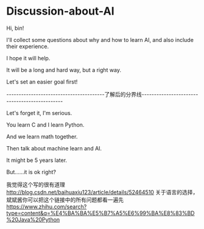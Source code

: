 # Discussion-about-AI

Hi, bin!

I'll collect some questions about why and how to learn AI, and also include their experience.

I hope it will help.

It will be a long and hard way, but a right way.

Let's set an easier goal first!




----------------------------------------了解后的分界线----------------------------------------------

Let's forget it, I'm serious.

You learn C and I learn Python.

And we learn math together.

Then talk about machine learn and AI.

It might be 5 years later.

But……it is ok right?

我觉得这个写的很有道理 http://blog.csdn.net/baihuaxiu123/article/details/52464510
关于语言的选择，斌斌酱你可以把这个链接中的所有问题都看一遍先 https://www.zhihu.com/search?type=content&q=%E4%BA%BA%E5%B7%A5%E6%99%BA%E8%83%BD%20Java%20Python

